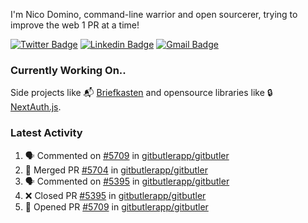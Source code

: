 
I'm Nico Domino, command-line warrior and open sourcerer, trying to improve the web 1 PR at a time!

[![Twitter Badge](https://img.shields.io/badge/-@ndom91-1ca0f1?style=flat-square&labelColor=1ca0f1&logo=twitter&logoColor=white&link=https://twitter.com/ndom91)](https://twitter.com/ndom91) [![Linkedin Badge](https://img.shields.io/badge/-ndom91-blue?style=flat-square&logo=Linkedin&logoColor=white&link=https://www.linkedin.com/in/ndom91/)](https://www.linkedin.com/in/ndom91/) [![Gmail Badge](https://img.shields.io/badge/-yo@ndo.dev-c14438?style=flat-square&logo=mail.ru&logoColor=white&link=mailto:yo@ndo.dev)](mailto:yo@ndo.dev)

### Currently Working On..

Side projects like 📬 [Briefkasten](https://briefkastenhq.com) and opensource libraries like 🔒 [NextAuth.js](https://github.com/nextauthjs/next-auth).

<!--START_SECTION_PROFILE_VIEWS:readme-info-->
<!--END_SECTION_PROFILE_VIEWS:readme-info-->

<!--START_SECTION_DAILY_COMMIT:readme-info-->
<!--END_SECTION_DAILY_COMMIT:readme-info-->

<!--START_SECTION_WEEKLY_COMMIT:readme-info-->
<!--END_SECTION_WEEKLY_COMMIT:readme-info-->

### Latest Activity

<!--START_SECTION:activity-->
1. 🗣 Commented on [#5709](https://github.com/gitbutlerapp/gitbutler/pull/5709#issuecomment-2506682475) in [gitbutlerapp/gitbutler](https://github.com/gitbutlerapp/gitbutler)
2. 🎉 Merged PR [#5704](https://github.com/gitbutlerapp/gitbutler/pull/5704) in [gitbutlerapp/gitbutler](https://github.com/gitbutlerapp/gitbutler)
3. 🗣 Commented on [#5395](https://github.com/gitbutlerapp/gitbutler/pull/5395#issuecomment-2506606272) in [gitbutlerapp/gitbutler](https://github.com/gitbutlerapp/gitbutler)
4. ❌ Closed PR [#5395](https://github.com/gitbutlerapp/gitbutler/pull/5395) in [gitbutlerapp/gitbutler](https://github.com/gitbutlerapp/gitbutler)
5. 💪 Opened PR [#5709](https://github.com/gitbutlerapp/gitbutler/pull/5709) in [gitbutlerapp/gitbutler](https://github.com/gitbutlerapp/gitbutler)
<!--END_SECTION:activity-->
